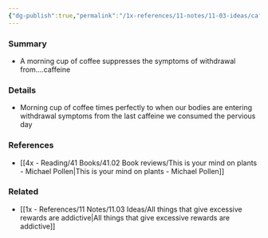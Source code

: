 ```yaml
---
{"dg-publish":true,"permalink":"/1x-references/11-notes/11-03-ideas/caffeine-saves-us-from-withdrawal-symptoms/","title":"Caffeine withdrawal symptoms","dgShowBacklinks":false}
---
```



### Summary
- A morning cup of coffee suppresses the symptoms of withdrawal from....caffeine

### Details
- Morning cup of coffee times perfectly to when our bodies are entering withdrawal symptoms from the last caffeine we consumed the pervious day

### References
- [[4x - Reading/41 Books/41.02 Book reviews/This is your mind on plants - Michael Pollen\|This is your mind on plants - Michael Pollen]]

### Related
- [[1x - References/11 Notes/11.03 Ideas/All things that give excessive rewards are addictive\|All things that give excessive rewards are addictive]]
